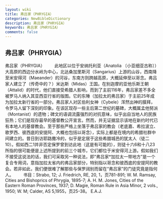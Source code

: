 ```yaml
---
layout: wiki
title: 弗吕家（PHRYGIA）
categories: NewBibleDictionary
description: 弗吕家（PHRYGIA）
keywords: 弗吕家（PHRYGIA）
comments: false
---
```


## 弗吕家（PHRYGIA）



弗吕家（PHRYGIA）
　　此地区以位于安纳托利亚（Anatolia 〔小亚细亚古称〕）大高原的西边分水岭为中心，北达桑加里斯河（Sangarius）上游的山谷，西南降至米安得河（Maeander）的河谷，东南方则跨越高原，大概延伸至以哥念。弗吕家人建立了（传奇中的？）米达斯（Midas）王国。在别迦摩的亚他乐斯王朝（Attalid）的时代，他们直接受希腊人影响，而到了主前116年，弗吕家差不多全被罗马人纳入其亚西亚行省的版图。它的东陲（加拉太的弗吕家）于主前25年成为加拉太新行省的一部分。弗吕家人对区伯利女神（Cybele）浑然出神的膜拜，令罗马人留下深刻的印象。在该区现存一些主后第二世纪的墓碑，大概属孟他努派（Montanist）的遗物；碑文的语调流露强烈的对抗意味，似乎出自当地人的民族狂热；它们是现存最早的基督教公开宣言。然而，并无证据显示该地在新约时代已有本地人的基督教会。至于那些严格上坐落于弗吕家的教会（老底嘉、希拉波立、歌罗西、彼西底的安提阿、大概也包括以哥念），实际上都是在境内的希腊社群中间建立的。昔日到访耶路撒冷的，似乎是定居于这些希腊城邑的犹太人（徒二10）。假如西二1并非否定保罗曾到访此地（这是有可能的），则徒十六6和十八23所指的很可能便是上述所提到的前三个城市，它们都位于米安得河上游。假如我们不接受这说法的话，我们可采取另一种说法，即“弗吕家*加拉太一带地方”是一个复合专用词，意指加拉太省内的弗吕家部分，特别指以哥念和彼西底的安提阿的教会。若非如此，我们便很难了解那些与保罗阔别而留在“弗吕家”的门徒究竟是指何人。
　　书目：Strabo, 12; J. Friedrich, RE, 20, 1，页781-891; W. M. Ramsay, Cities and Bishoprics of Phrygia,
1895-7; A. H. M. Jones, Cities of the
Eastern Roman Provinces, 1937; D. Magie, Roman Rule in Asia Minor, 2 vols., 1950; W. M; Calder, AS 5,1955，页25-38。
E.A.J.




